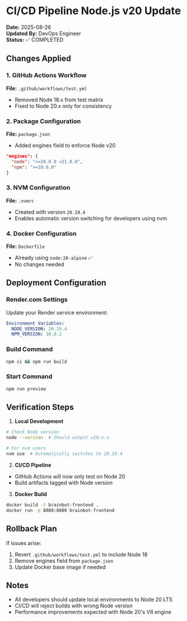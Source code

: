 # CI/CD Pipeline Node.js v20 Update

**Date:** 2025-08-26  
**Updated By:** DevOps Engineer  
**Status:** ✅ COMPLETED

## Changes Applied

### 1. GitHub Actions Workflow
**File:** `.github/workflows/test.yml`
- Removed Node 18.x from test matrix
- Fixed to Node 20.x only for consistency

### 2. Package Configuration
**File:** `package.json`
- Added engines field to enforce Node v20
```json
"engines": {
  "node": ">=20.0.0 <21.0.0",
  "npm": ">=10.0.0"
}
```

### 3. NVM Configuration
**File:** `.nvmrc`
- Created with version `20.19.4`
- Enables automatic version switching for developers using nvm

### 4. Docker Configuration
**File:** `Dockerfile`
- Already using `node:20-alpine` ✅
- No changes needed

## Deployment Configuration

### Render.com Settings
Update your Render service environment:
```yaml
Environment Variables:
  NODE_VERSION: 20.19.4
  NPM_VERSION: 10.8.2
```

### Build Command
```bash
npm ci && npm run build
```

### Start Command  
```bash
npm run preview
```

## Verification Steps

1. **Local Development**
```bash
# Check Node version
node --version  # Should output v20.x.x

# For nvm users
nvm use  # Automatically switches to 20.19.4
```

2. **CI/CD Pipeline**
- GitHub Actions will now only test on Node 20
- Build artifacts tagged with Node version

3. **Docker Build**
```bash
docker build -t brainbot-frontend .
docker run -p 8080:8080 brainbot-frontend
```

## Rollback Plan

If issues arise:
1. Revert `.github/workflows/test.yml` to include Node 18
2. Remove engines field from `package.json`
3. Update Docker base image if needed

## Notes

- All developers should update local environments to Node 20 LTS
- CI/CD will reject builds with wrong Node version
- Performance improvements expected with Node 20's V8 engine